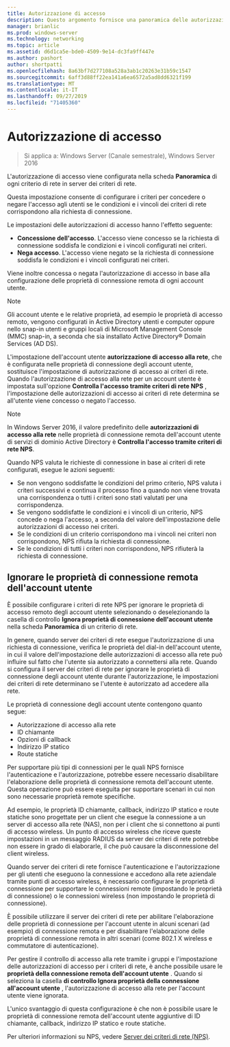 ```yaml
---
title: Autorizzazione di accesso
description: Questo argomento fornisce una panoramica delle autorizzazioni di accesso ai criteri di rete per server dei criteri di rete in Windows Server 2016.
manager: brianlic
ms.prod: windows-server
ms.technology: networking
ms.topic: article
ms.assetid: d6d1ca5e-bde0-4509-9e14-dc3fa9ff447e
ms.author: pashort
author: shortpatti
ms.openlocfilehash: 8a63bf7d277108a528a3ab1c20263e31b59c1547
ms.sourcegitcommit: 6aff3d88ff22ea141a6ea6572a5ad8dd6321f199
ms.translationtype: MT
ms.contentlocale: it-IT
ms.lasthandoff: 09/27/2019
ms.locfileid: "71405360"
---
```

# <a name="access-permission"></a>Autorizzazione di accesso

>Si applica a: Windows Server (Canale semestrale), Windows Server 2016

L'autorizzazione di accesso viene configurata nella scheda **Panoramica** di ogni criterio di rete in server dei criteri di rete. 

Questa impostazione consente di configurare i criteri per concedere o negare l'accesso agli utenti se le condizioni e i vincoli dei criteri di rete corrispondono alla richiesta di connessione. 

Le impostazioni delle autorizzazioni di accesso hanno l'effetto seguente:

- **Concessione dell'accesso**. L'accesso viene concesso se la richiesta di connessione soddisfa le condizioni e i vincoli configurati nei criteri.
- **Nega accesso**. L'accesso viene negato se la richiesta di connessione soddisfa le condizioni e i vincoli configurati nei criteri.

Viene inoltre concessa o negata l'autorizzazione di accesso in base alla configurazione delle proprietà di connessione remota di ogni account utente.

>[!NOTE]
>Gli account utente e le relative proprietà, ad esempio le proprietà di accesso remoto, vengono configurati in Active Directory utenti e computer oppure nello snap-in utenti e gruppi locali di Microsoft Management Console \(MMC\) snap-in, a seconda che sia installato Active Directory&reg; Domain Services (AD DS).

L'impostazione dell'account utente **autorizzazione di accesso alla rete**, che è configurata nelle proprietà di connessione degli account utente, sostituisce l'impostazione di autorizzazione di accesso ai criteri di rete. Quando l'autorizzazione di accesso alla rete per un account utente è impostata sull'opzione **Controlla l'accesso tramite criteri di rete NPS** , l'impostazione delle autorizzazioni di accesso ai criteri di rete determina se all'utente viene concesso o negato l'accesso.

>[!NOTE]
>In Windows Server 2016, il valore predefinito delle **autorizzazioni di accesso alla rete** nelle proprietà di connessione remota dell'account utente di servizi di dominio Active Directory è **Controlla l'accesso tramite criteri di rete NPS**.

Quando NPS valuta le richieste di connessione in base ai criteri di rete configurati, esegue le azioni seguenti:

- Se non vengono soddisfatte le condizioni del primo criterio, NPS valuta i criteri successivi e continua il processo fino a quando non viene trovata una corrispondenza o tutti i criteri sono stati valutati per una corrispondenza.
- Se vengono soddisfatte le condizioni e i vincoli di un criterio, NPS concede o nega l'accesso, a seconda del valore dell'impostazione delle autorizzazioni di accesso nei criteri.
- Se le condizioni di un criterio corrispondono ma i vincoli nei criteri non corrispondono, NPS rifiuta la richiesta di connessione.
- Se le condizioni di tutti i criteri non corrispondono, NPS rifiuterà la richiesta di connessione.

## <a name="ignore-user-account-dial-in-properties"></a>Ignorare le proprietà di connessione remota dell'account utente

È possibile configurare i criteri di rete NPS per ignorare le proprietà di accesso remoto degli account utente selezionando o deselezionando la casella di controllo **Ignora proprietà di connessione dell'account utente** nella scheda **Panoramica** di un criterio di rete. 

In genere, quando server dei criteri di rete esegue l'autorizzazione di una richiesta di connessione, verifica le proprietà del dial-in dell'account utente, in cui il valore dell'impostazione delle autorizzazioni di accesso alla rete può influire sul fatto che l'utente sia autorizzato a connettersi alla rete. Quando si configura il server dei criteri di rete per ignorare le proprietà di connessione degli account utente durante l'autorizzazione, le impostazioni dei criteri di rete determinano se l'utente è autorizzato ad accedere alla rete.

Le proprietà di connessione degli account utente contengono quanto segue:

- Autorizzazione di accesso alla rete
- ID chiamante
- Opzioni di callback
- Indirizzo IP statico
- Route statiche

Per supportare più tipi di connessioni per le quali NPS fornisce l'autenticazione e l'autorizzazione, potrebbe essere necessario disabilitare l'elaborazione delle proprietà di connessione remota dell'account utente. Questa operazione può essere eseguita per supportare scenari in cui non sono necessarie proprietà remote specifiche.

Ad esempio, le proprietà ID chiamante, callback, indirizzo IP statico e route statiche sono progettate per un client che esegue la connessione a un server di accesso alla rete \(NAS\), non per i client che si connettono ai punti di accesso wireless. Un punto di accesso wireless che riceve queste impostazioni in un messaggio RADIUS da server dei criteri di rete potrebbe non essere in grado di elaborarle, il che può causare la disconnessione del client wireless.

Quando server dei criteri di rete fornisce l'autenticazione e l'autorizzazione per gli utenti che eseguono la connessione e accedono alla rete aziendale tramite punti di accesso wireless, è necessario configurare le proprietà di connessione per supportare le connessioni remote \(impostando le proprietà di connessione\) o le connessioni wireless \(non impostando le proprietà di connessione\).

È possibile utilizzare il server dei criteri di rete per abilitare l'elaborazione delle proprietà di connessione per l'account utente in alcuni scenari \(ad esempio\) di connessione remota e per disabilitare l'elaborazione delle proprietà di connessione remota in altri scenari \(come 802.1 X wireless e commutatore di autenticazione\).

Per gestire il controllo di accesso alla rete tramite i gruppi e l'impostazione delle autorizzazioni di accesso per i criteri di rete, è anche possibile usare le **proprietà della connessione remota dell'account utente** . Quando si seleziona la casella **di controllo Ignora proprietà della connessione all'account utente** , l'autorizzazione di accesso alla rete per l'account utente viene ignorata.

L'unico svantaggio di questa configurazione è che non è possibile usare le proprietà di connessione remota dell'account utente aggiuntive di ID chiamante, callback, indirizzo IP statico e route statiche.

Per ulteriori informazioni su NPS, vedere [Server dei criteri di rete (NPS)](nps-top.md).
